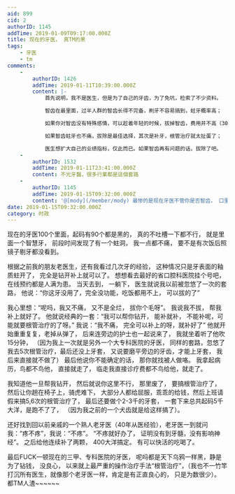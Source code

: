 ```yaml
---
aid: 899
cid: 2
authorID: 1145
addTime: 2019-01-09T09:17:00.000Z
title: 现在的牙医， 真TM的黑
tags:
    - 牙医
    - tm
comments:
    -
        authorID: 1426
        addTime: 2019-01-11T10:39:00.000Z
        content: |-
            首先说明，我不是医生，但是为了自己的牙齿，为了免坑，检索了不少资料。

            智齿在最里面，过半人群的智齿长得不完备，刷牙不容易搞到，蛀牙概率高；

            如果你对智齿没有特殊感情，可以趁着年轻的时候，拔掉智齿，费用并不高（300元左右），

            如果智齿蛀牙也不痛，拔除是最佳选择，其次是补牙，根管治疗就太扯蛋了；

            医生想扩大自己的业绩指标，仅此而已。如果智齿再有问题的话，拔除了吧。
    -
        authorID: 1532
        addTime: 2019-01-11T23:41:00.000Z
        content: 不光牙醫，很多行業都是這個套路
    -
        authorID: 1145
        addTime: 2019-01-15T09:32:00.000Z
        content: '@[mody](/member/mody) 最惨的是现在牙医不管你是否智齿， 口里所有牙齿都按这个套路来出牌， 你说惨不？'
date: 2019-01-15T09:32:00.000Z
category: 时政
---
```


现在的牙医100个里面，起码有90个都是黑的， 真的不吐槽一下都不行， 就是里面一个智慧牙， 前段时间发现了有一个蛀洞， 我一点都不痛， 要不是有次饭后照镜子剔牙都没看到。

根据之前我的朋友老医生，还有我看过几次牙的经验， 这种情况只是牙表面的釉质蛀开了， 完全是钻开补上就可以了。 想想看去最好的省口腔科医院挂个号吧， 在线预约都是人满为患。 当天去到， 一躺下， 医生就说我以前被忽悠了一次的套路， 他说：“你这牙没用了，完全没功能，吃饭都用不上， 可以拔的了”

我心里想：“呢吗，我又不痛， 又不是全烂， 拔你个毛呀”。 我说我不拔， 帮我补上就好了。 他就说经典的一套：“我可以帮你钻开， 能补就补， 不能补呢，可能就要根管治疗的了呀。” 我说：“我不痛， 完全可以补上的呀，就补好了” 他就开始重重复复，老掉从弹了， 后来连旁边的护士也一起说来了， 我就坐着听了他吹15分钟， （因为我上一次就是另外一个大专科医院的牙医， 同样的套路，忽悠了我去5次根管治疗，最后还没上牙套， 又说要磨平旁边的牙齿，才能上牙套， 我后来直接就不做了） 最后他说你不能确定的话， 那你就找被人做咯。 我拿起病历，鸟都不鸟他， 直接就走了， 临走我直接诊疗费都不鸟给他，就走了。

我知道他一旦帮我钻开， 然后就说你这里不行， 那里废了， 要搞根管治疗了， 然后让你趟在椅子上，骑虎难下， 大部分人都给屈服，乖乖的给钱，然后上班请假来搞5,6次的根管治疗了， 最后还要做个2-3千的牙套， 一套下来总共起码5千大洋，是跑不了了， （因为我之前的一个犬齿就是给这样搞了）。

还好找到回以前亲戚的一个熟人老牙医（40年从医经验），老牙医一到就问我：“疼不疼”，我说：“不疼”。 “不疼就好办了， 证明没有到牙髓，没有影响神经”。 之后给他连续补了两颗， 400大洋搞定。 有可以快活的吃喝了。

最后FUCK一顿现在的三甲、专科医院的牙医， 呢吗都是天下乌鸦一样黑，静是为了钻钱， 没良心， 以来就上最严重的操作治疗手法“根管治疗”，（我也不一竹竿打沉所有医生，就像那个老牙医一样，肯定是有正直良心的， 只是为数很少）。 都TM人渣~~~~~~

